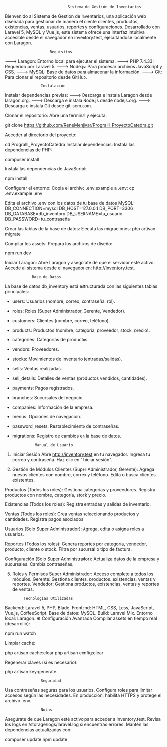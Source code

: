                                 Sistema de Gestión de Inventarios
Bienvenido al Sistema de Gestión de Inventarios, una aplicación web diseñada para gestionar de manera eficiente clientes, productos, existencias, ventas,
usuarios, reportes y
configuraciones. Desarrollado con Laravel 5, MySQL y Vue.js, este sistema ofrece una interfaz intuitiva accesible
desde el navegador en inventory.test, ejecutándose localmente con Laragon.

                        Requisitos
---> Laragon: Entorno local para ejecutar el sistema.
---> PHP 7.4.33: Requerido por Laravel 5.
---> Node.js: Para procesar archivos JavaScript y CSS.
---> MySQL: Base de datos para almacenar la información.
---> Git: Para clonar el repositorio desde GitHub.

                    Instalación
Instalar dependencias previas:
---> Descarga e instala Laragon desde laragon.org.
---> Descarga e instala Node.js desde nodejs.org.
---> Descarga e instala Git desde git-scm.com.

Clonar el repositorio: Abre una terminal y ejecuta:

git clone https://github.com/ReneMenjivar/Progralll_ProyectoCatedra.git

Acceder al directorio del proyecto:

cd Progralll_ProyectoCatedra
Instalar dependencias:
Instala las dependencias de PHP:

composer install

Instala las dependencias de JavaScript: 

npm install

Configurar el entorno:
Copia el archivo .env.example a .env:
cp .env.example .env

Edita el archivo .env con los datos de tu base de datos MySQL:
DB_CONNECTION=mysql
DB_HOST=127.0.0.1
DB_PORT=3306
DB_DATABASE=db_inventory
DB_USERNAME=tu_usuario
DB_PASSWORD=tu_contraseña

Crear las tablas de la base de datos: Ejecuta las migraciones:
php artisan migrate

Compilar los assets: Prepara los archivos de diseño:

npm run dev

Iniciar Laragon:
Abre Laragon y asegúrate de que el servidor esté activo.
Accede al sistema desde el navegador en: http://inventory.test.

                Base de Datos
La base de datos db_inventory está estructurada con las siguientes tablas principales:

- users: Usuarios (nombre, correo, contraseña, rol).
- roles: Roles (Super Administrador, Gerente, Vendedor).
- customers: Clientes (nombre, correo, teléfono).
- products: Productos (nombre, categoría, proveedor, stock, precio).
- categories: Categorías de productos.
- vendors: Proveedores.
- stocks: Movimientos de inventario (entradas/salidas).
- sells: Ventas realizadas.
- sell_details: Detalles de ventas (productos vendidos, cantidades).
- payments: Pagos registrados.
- branches: Sucursales del negocio.
- companies: Información de la empresa.
- menus: Opciones de navegación.
- password_resets: Restablecimiento de contraseñas.
- migrations: Registro de cambios en la base de datos.


                Manual de Usuario
1. Iniciar Sesión
Abre http://inventory.test en tu navegador.
Ingresa tu correo y contraseña. Haz clic en "Iniciar sesión".

3. Gestión de Módulos
Clientes (Super Administrador, Gerente):
Agrega nuevos clientes con nombre, correo y teléfono. Edita o busca clientes existentes.

Productos (Todos los roles):
Gestiona categorías y proveedores. Registra productos con nombre, categoría, stock y precio.

Existencias (Todos los roles):
Registra entradas y salidas de inventario.

Ventas (Todos los roles):
Crea ventas seleccionando productos y cantidades. Registra pagos asociados.

Usuarios (Solo Super Administrador):
Agrega, edita o asigna roles a usuarios.

Reportes (Todos los roles):
Genera reportes por categoría, vendedor, producto, cliente o stock.
Filtra por sucursal o tipo de factura.

Configuración (Solo Super Administrador):
Actualiza datos de la empresa y sucursales. Cambia contraseñas.

5. Roles y Permisos
Super Administrador: Acceso completo a todos los módulos.
Gerente: Gestiona clientes, productos, existencias, ventas y reportes.
Vendedor: Gestiona productos, existencias, ventas y reportes de ventas.

            Tecnologías Utilizadas
Backend: Laravel 5, PHP, Blade.
Frontend: HTML, CSS, Less, JavaScript, Vue.js, CoffeeScript.
Base de datos: MySQL.
Build: Laravel Mix.
Entorno local: Laragon.
⚙ Configuración Avanzada
Compilar assets en tiempo real (desarrollo):

npm run watch

Limpiar caché:

php artisan cache:clear
php artisan config:clear

Regenerar claves (si es necesario):

php artisan key:generate

                    Seguridad
Usa contraseñas seguras para los usuarios.
Configura roles para limitar accesos según las necesidades.
En producción, habilita HTTPS y protege el archivo .env.

                    Notas
Asegúrate de que Laragon esté activo para acceder a inventory.test.
Revisa los logs en /storage/logs/laravel.log si encuentras errores.
Mantén las dependencias actualizadas con:

composer update
npm update

